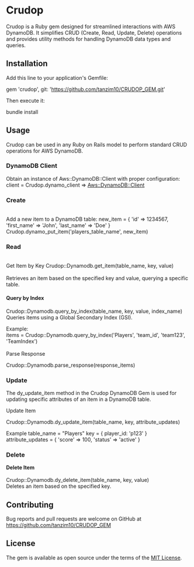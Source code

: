 # Crudop

Crudop is a Ruby gem designed for streamlined interactions with AWS DynamoDB. It simplifies CRUD (Create, Read, Update, Delete) operations and provides utility methods for handling DynamoDB data types and queries.

## Installation

Add this line to your application's Gemfile:

gem 'crudop', git: 'https://github.com/tanzim10/CRUDOP_GEM.git'

Then execute it:

bundle install

## Usage

Crudop can be used in any Ruby on Rails model to perform standard CRUD operations for AWS DynamoDB.

### DynamoDB Client

Obtain an instance of Aws::DynamoDB::Client with proper configuration:
client = Crudop.dynamo_client
 => <Aws::DynamoDB::Client>

### Create
<br>
Add a new item to a DynamoDB table:
new_item = { 'id' => 1234567, 'first_name' => 'John', 'last_name' => 'Doe' }<br>
Crudop.dynamo_put_item('players_table_name', new_item)

### Read
<br>
Get Item by Key
Crudop::Dynamodb.get_item(table_name, key, value) <br> <br>
Retrieves an item based on the specified key and value, querying a specific table.

#### Query by Index
Crudop::Dynamodb.query_by_index(table_name, key, value, index_name)<br>
Queries items using a Global Secondary Index (GSI).

Example: <br>
items = Crudop::Dynamodb.query_by_index('Players', 'team_id', 'team123', 'TeamIndex') <br>
<br>
Parse Response <br>

Crudop::Dynamodb.parse_response(response_items)


### Update

The dy_update_item method in the Crudop DynamoDB Gem is used for updating specific attributes of an item in a DynamoDB table.

Update Item <br>

Crudop::Dynamodb.dy_update_item(table_name, key, attribute_updates)

Example
table_name = "Players"
key = { player_id: 'p123' } <br>
attribute_updates = { 'score' => 100, 'status' => 'active' }

### Delete

__Delete Item__ <br><br> 
Crudop::Dynamodb.dy_delete_item(table_name, key, value) <br> 
Deletes an item based on the specified key.








## Contributing

Bug reports and pull requests are welcome on GitHub at https://github.com/tanzim10/CRUDOP_GEM

## License

The gem is available as open source under the terms of the [MIT License](https://opensource.org/licenses/MIT).
